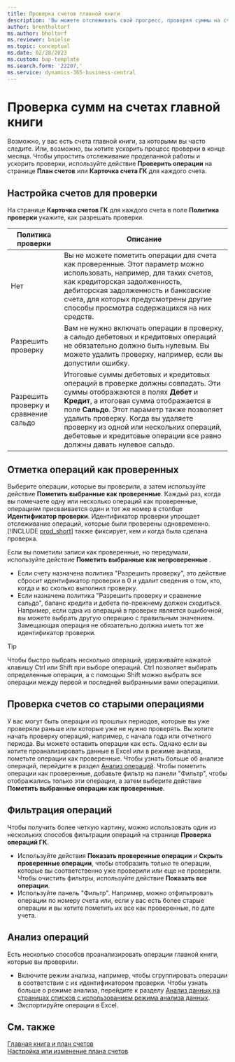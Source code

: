 ```yaml
---
title: Проверка счетов главной книги
description: 'Вы можете отслеживать свой прогресс, проверяя суммы на счетах главной книги.'
author: brentholtorf
ms.author: bholtorf
ms.reviewer: bnielse
ms.topic: conceptual
ms.date: 02/28/2023
ms.custom: bap-template
ms.search.form: '22207,'
ms.service: dynamics-365-business-central
---
```


# Проверка сумм на счетах главной книги

Возможно, у вас есть счета главной книги, за которыми вы часто следите. Или, возможно, вы хотите ускорить процесс проверки в конце месяца. Чтобы упростить отслеживание проделанной работы и ускорить проверки, используйте действие **Проверить операции** на странице **План счетов** или **Карточка счета ГК** для каждого счета. 

## Настройка счетов для проверки

На странице **Карточка счетов ГК** для каждого счета в поле **Политика проверки** укажите, как разрешать проверки.

|Политика проверки  |Описание  |
|---------|---------|
|Нет     | Вы не можете пометить операции для счета как проверенные. Этот параметр можно использовать, например, для таких счетов, как кредиторская задолженность, дебиторская задолженность и банковские счета, для которых предусмотрены другие способы просмотра содержащихся на них средств.        |
|Разрешить проверку     | Вам не нужно включать операции в проверку, а сальдо дебетовых и кредитовых операций не обязательно должно быть нулевым. Вы можете удалить проверку, например, если вы допустили ошибку.        |
|Разрешить проверку и сравнение сальдо     | Итоговые суммы дебетовых и кредитовых операций в проверке должны совпадать. Эти суммы отображаются в полях **Дебет** и **Кредит**, а итоговая сумма отображается в поле **Сальдо**. Этот параметр также позволяет удалить проверку. Когда вы удаляете проверку из одной или нескольких операций, дебетовые и кредитовые операции все равно должны давать нулевое сальдо.        |

## Отметка операций как проверенных

Выберите операции, которые вы проверили, а затем используйте действие **Пометить выбранные как проверенные**. Каждый раз, когда вы помечаете одну или несколько операций как проверенные, операциям присваивается один и тот же номер в столбце **Идентификатор проверки**. Идентификатор проверки упрощает отслеживание операций, которые были проверены одновременно. [!INCLUDE [prod_short](includes/prod_short.md)] также фиксирует, кем и когда была сделана проверка.

Если вы пометили записи как проверенные, но передумали, используйте действие **Пометить выбранные как непроверенные** .

* Если счету назначена политика "Разрешить проверку", это действие сбросит идентификатор проверки в 0 и удалит сведения о том, кто, когда и во сколько выполнил проверку. 
* Если назначена политика "Разрешить проверку и сравнение сальдо", баланс кредита и дебета по-прежнему должен сходиться. Например, если одна из операций в проверке является ошибочной, вы можете выбрать другую операцию с правильным значением. Замещающая операция не обязательно должна иметь тот же идентификатор проверки.

> [!TIP]
> Чтобы быстро выбрать несколько операций, удерживайте нажатой клавишу Ctrl или Shift при выборе операций. Ctrl позволяет выбирать определенные операции, а с помощью Shift можно выбрать все операции между первой и последней выбранными вами операциями.

## Проверка счетов со старыми операциями

У вас могут быть операции из прошлых периодов, которые вы уже проверяли раньше или которые уже не нужно проверять. Вы хотите начать проверку операций, например, с начала года или отчетного периода. Вы можете оставить операции как есть. Однако если вы хотите проанализировать данные в Excel или в режиме анализа, пометьте операции как проверенные. Чтобы узнать больше об анализе операций, перейдите в раздел [Анализ операций](#analyze-entries). Чтобы пометить операции как проверенные, добавьте фильтр на панели "Фильтр", чтобы отображались только эти операции, а затем выберите действие **Пометить выбранные операции как проверенные**.

## Фильтрация операций

Чтобы получить более четкую картину, можно использовать один из нескольких способов фильтрации операций на странице **Проверка операций ГК**.

* Используйте действия **Показать проверенные операции** и **Скрыть проверенные операции**, чтобы отобразить только те операции, которые вы соответственно уже проверили или еще не проверили. Чтобы очистить фильтры, используйте действие **Показать все операции**.
* Используйте панель "Фильтр". Например, можно отфильтровать операции по номеру счета или, если у вас есть более старые операции и вы хотите пометить их все как проверенные, по дате учета.

## Анализ операций

Есть несколько способов проанализировать операции главной книги, которые вы проверили.

* Включите режим анализа, например, чтобы сгруппировать операции в соответствии с их идентификатором проверки. Чтобы узнать больше о режиме анализа, перейдите к разделу [Анализ данных на страницах списков с использованием режима анализа данных](analysis-mode.md).
* Экспортируйте операции в Excel.

## См. также

[Главная книга и план счетов](finance-general-ledger.md)  
[Настройка или изменение плана счетов](finance-setup-chart-accounts.md)  
